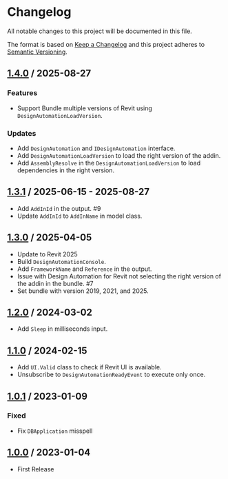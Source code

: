 # Changelog
All notable changes to this project will be documented in this file.

The format is based on [Keep a Changelog](http://keepachangelog.com/en/1.0.0/)
and this project adheres to [Semantic Versioning](http://semver.org/spec/v2.0.0.html).

## [1.4.0] / 2025-08-27
### Features
- Support Bundle multiple versions of Revit using `DesignAutomationLoadVersion`.
### Updates
- Add `DesignAutomation` and `IDesignAutomation` interface.
- Add `DesignAutomationLoadVersion` to load the right version of the addin.
- Add `AssemblyResolve` in the `DesignAutomationLoadVersion` to load dependencies in the right version.

## [1.3.1] / 2025-06-15 - 2025-08-27
- Add `AddInId` in the output. #9
- Update `AddInId` to `AddInName` in model class.

## [1.3.0] / 2025-04-05
- Update to Revit 2025
- Build `DesignAutomationConsole`.
- Add `FrameworkName` and `Reference` in the output.
- Issue with Design Automation for Revit not selecting the right version of the addin in the bundle. #7
- Set bundle with version 2019, 2021, and 2025.

## [1.2.0] / 2024-03-02
- Add `Sleep` in milliseconds input.

## [1.1.0] / 2024-02-15
- Add `UI.Valid` class to check if Revit UI is available.
- Unsubscribe to `DesignAutomationReadyEvent` to execute only once.

## [1.0.1] / 2023-01-09
### Fixed
- Fix `DBApplication` misspell

## [1.0.0] / 2023-01-04
- First Release

[vNext]: ../../compare/1.0.0...HEAD
[1.4.0]: ../../compare/1.3.1...1.4.0
[1.3.1]: ../../compare/1.3.0...1.3.1
[1.3.0]: ../../compare/1.2.0...1.3.0
[1.2.0]: ../../compare/1.1.0...1.2.0
[1.1.0]: ../../compare/1.0.0...1.1.0
[1.0.1]: ../../compare/1.0.0...1.0.1
[1.0.0]: ../../compare/1.0.0